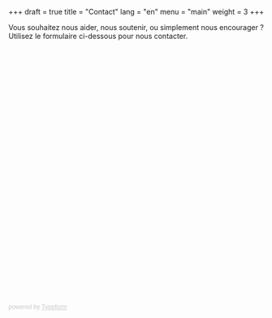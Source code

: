 +++
draft = true
title = "Contact"
lang = "en"
menu = "main"
weight = 3
+++

<p class="text-center">
Vous souhaitez nous aider, nous soutenir, ou simplement nous encourager ?
<br>
Utilisez le formulaire ci-dessous pour nous contacter.
</p>



<div class="typeform-widget" data-url="https://mex3.typeform.com/to/IozYlz" data-transparency="50" style="width: 100%; height: 500px;" > </div> <script> (function() { var qs,js,q,s,d=document, gi=d.getElementById, ce=d.createElement, gt=d.getElementsByTagName, id="typef_orm", b="https://embed.typeform.com/"; if(!gi.call(d,id)) { js=ce.call(d,"script"); js.id=id; js.src=b+"embed.js"; q=gt.call(d,"script")[0]; q.parentNode.insertBefore(js,q) } })() </script> <div style="font-family: Sans-Serif;font-size: 12px;color: #999;opacity: 0.5; padding-top: 5px;" > powered by <a href="https://www.typeform.com/examples/?utm_campaign=IozYlz&amp;utm_source=typeform.com-8971011-Basic&amp;utm_medium=typeform&amp;utm_content=typeform-embedded-poweredbytypeform&amp;utm_term=FR" style="color: #999" target="_blank">Typeform</a> </div>
